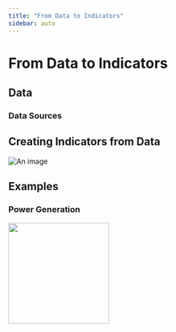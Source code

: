 ```yaml
---
title: "From Data to Indicators"
sidebar: auto
---
```


# From Data to Indicators

## Data

### Data Sources

## Creating Indicators from Data

![An image](./from_data_to_indicators.png)

## Examples 

### Power Generation
<img src="https://i.redd.it/gpyiyqfyt6ac1.png" width="200" height="200" />

